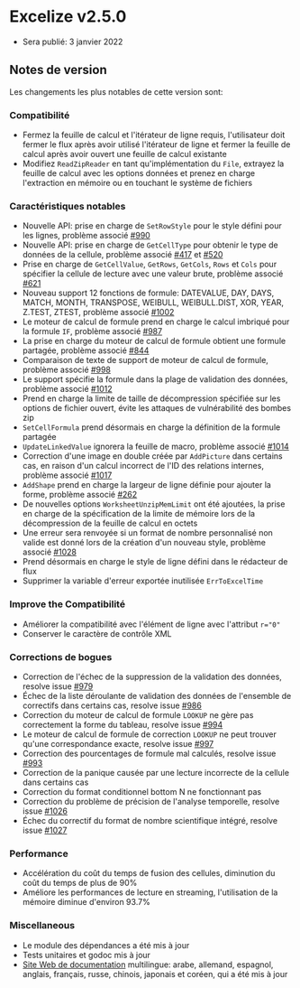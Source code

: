 # Excelize v2.5.0

* Sera publié: 3 janvier 2022

## Notes de version

Les changements les plus notables de cette version sont:

### Compatibilité

* Fermez la feuille de calcul et l'itérateur de ligne requis, l'utilisateur doit fermer le flux après avoir utilisé l'itérateur de ligne et fermer la feuille de calcul après avoir ouvert une feuille de calcul existante
* Modifiez `ReadZipReader` en tant qu'implémentation du `File`, extrayez la feuille de calcul avec les options données et prenez en charge l'extraction en mémoire ou en touchant le système de fichiers

### Caractéristiques notables

* Nouvelle API: prise en charge de `SetRowStyle` pour le style défini pour les lignes, problème associé [#990](https://github.com/xuri/excelize/issues/990)
* Nouvelle API: prise en charge de `GetCellType` pour obtenir le type de données de la cellule, problème associé [#417](https://github.com/xuri/excelize/issues/417) et [#520](https://github.com/xuri/excelize/issues/520)
* Prise en charge de `GetCellValue`, `GetRows`, `GetCols`, `Rows` et `Cols` pour spécifier la cellule de lecture avec une valeur brute, problème associé [#621](https://github.com/xuri/excelize/issues/621)
* Nouveau support 12 fonctions de formule: DATEVALUE, DAY, DAYS, MATCH, MONTH, TRANSPOSE, WEIBULL, WEIBULL.DIST, XOR, YEAR, Z.TEST, ZTEST, problème associé [#1002](https://github.com/xuri/excelize/issues/1002)
* Le moteur de calcul de formule prend en charge le calcul imbriqué pour la formule `IF`, problème associé [#987](https://github.com/xuri/excelize/issues/987)
* La prise en charge du moteur de calcul de formule obtient une formule partagée, problème associé [#844](https://github.com/xuri/excelize/issues/844)
* Comparaison de texte de support de moteur de calcul de formule, problème associé [#998](https://github.com/xuri/excelize/issues/998)
* Le support spécifie la formule dans la plage de validation des données, problème associé [#1012](https://github.com/xuri/excelize/issues/1012)
* Prend en charge la limite de taille de décompression spécifiée sur les options de fichier ouvert, évite les attaques de vulnérabilité des bombes zip
* `SetCellFormula` prend désormais en charge la définition de la formule partagée
* `UpdateLinkedValue` ignorera la feuille de macro, problème associé [#1014](https://github.com/xuri/excelize/issues/1014)
* Correction d'une image en double créée par `AddPicture` dans certains cas, en raison d'un calcul incorrect de l'ID des relations internes, problème associé [#1017](https://github.com/xuri/excelize/issues/1017)
* `AddShape` prend en charge la largeur de ligne définie pour ajouter la forme, problème associé [#262](https://github.com/xuri/excelize/issues/262)
* De nouvelles options `WorksheetUnzipMemLimit` ont été ajoutées, la prise en charge de la spécification de la limite de mémoire lors de la décompression de la feuille de calcul en octets
* Une erreur sera renvoyée si un format de nombre personnalisé non valide est donné lors de la création d'un nouveau style, problème associé [#1028](https://github.com/xuri/excelize/issues/1028)
* Prend désormais en charge le style de ligne défini dans le rédacteur de flux
* Supprimer la variable d'erreur exportée inutilisée `ErrToExcelTime`

### Improve the Compatibilité

* Améliorer la compatibilité avec l'élément de ligne avec l'attribut `r="0"`
* Conserver le caractère de contrôle XML

### Corrections de bogues

* Correction de l'échec de la suppression de la validation des données, resolve issue [#979](https://github.com/xuri/excelize/issues/979)
* Échec de la liste déroulante de validation des données de l'ensemble de correctifs dans certains cas, resolve issue [#986](https://github.com/xuri/excelize/issues/986)
* Correction du moteur de calcul de formule `LOOKUP` ne gère pas correctement la forme du tableau, resolve issue [#994](https://github.com/xuri/excelize/issues/994)
* Le moteur de calcul de formule de correction `LOOKUP` ne peut trouver qu'une correspondance exacte, resolve issue [#997](https://github.com/xuri/excelize/issues/997)
* Correction des pourcentages de formule mal calculés, resolve issue [#993](https://github.com/xuri/excelize/issues/993)
* Correction de la panique causée par une lecture incorrecte de la cellule dans certains cas
* Correction du format conditionnel bottom N ne fonctionnant pas
* Correction du problème de précision de l'analyse temporelle, resolve issue [#1026](https://github.com/xuri/excelize/issues/1026)
* Échec du correctif du format de nombre scientifique intégré, resolve issue [#1027](https://github.com/xuri/excelize/issues/1027)

### Performance

* Accélération du coût du temps de fusion des cellules, diminution du coût du temps de plus de 90%
* Améliore les performances de lecture en streaming, l'utilisation de la mémoire diminue d'environ 93.7%

### Miscellaneous

* Le module des dépendances a été mis à jour
* Tests unitaires et godoc mis à jour
* [Site Web de documentation](https://xuri.me/excelize) multilingue: arabe, allemand, espagnol, anglais, français, russe, chinois, japonais et coréen, qui a été mis à jour
